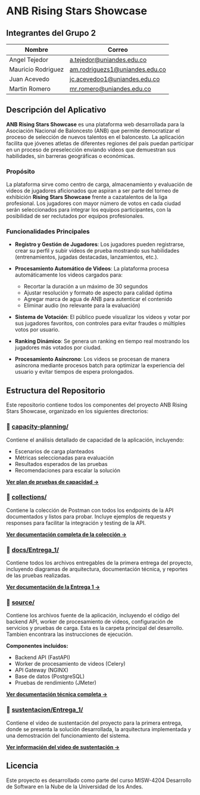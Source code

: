 # ANB Rising Stars Showcase

## Integrantes del Grupo 2

| Nombre | Correo |
|--------|--------|
| Angel Tejedor | a.tejedor@uniandes.edu.co |
| Mauricio Rodriguez | am.rodriguezs1@uniandes.edu.co |
| Juan Acevedo | jc.acevedoo1@uniandes.edu.co |
| Martin Romero | mr.romero@uniandes.edu.co |

## Descripción del Aplicativo

**ANB Rising Stars Showcase** es una plataforma web desarrollada para la Asociación Nacional de Baloncesto (ANB) que permite democratizar el proceso de selección de nuevos talentos en el baloncesto. La aplicación facilita que jóvenes atletas de diferentes regiones del país puedan participar en un proceso de preselección enviando videos que demuestran sus habilidades, sin barreras geográficas o económicas.

### Propósito

La plataforma sirve como centro de carga, almacenamiento y evaluación de videos de jugadores aficionados que aspiran a ser parte del torneo de exhibición **Rising Stars Showcase** frente a cazatalentos de la liga profesional. Los jugadores con mayor número de votos en cada ciudad serán seleccionados para integrar los equipos participantes, con la posibilidad de ser reclutados por equipos profesionales.

### Funcionalidades Principales

- **Registro y Gestión de Jugadores**: Los jugadores pueden registrarse, crear su perfil y subir videos de prueba mostrando sus habilidades (entrenamientos, jugadas destacadas, lanzamientos, etc.).

- **Procesamiento Automático de Videos**: La plataforma procesa automáticamente los videos cargados para:
  - Recortar la duración a un máximo de 30 segundos
  - Ajustar resolución y formato de aspecto para calidad óptima
  - Agregar marca de agua de ANB para autenticar el contenido
  - Eliminar audio (no relevante para la evaluación)

- **Sistema de Votación**: El público puede visualizar los videos y votar por sus jugadores favoritos, con controles para evitar fraudes o múltiples votos por usuario.

- **Ranking Dinámico**: Se genera un ranking en tiempo real mostrando los jugadores más votados por ciudad.

- **Procesamiento Asíncrono**: Los videos se procesan de manera asíncrona mediante procesos batch para optimizar la experiencia del usuario y evitar tiempos de espera prolongados.

## Estructura del Repositorio

Este repositorio contiene todos los componentes del proyecto ANB Rising Stars Showcase, organizado en los siguientes directorios:

### 📁 [capacity-planning/](capacity-planning/plan_de_pruebas.md)
Contiene el análisis detallado de capacidad de la aplicación, incluyendo:
- Escenarios de carga planteados
- Métricas seleccionadas para evaluación
- Resultados esperados de las pruebas
- Recomendaciones para escalar la solución

**[Ver plan de pruebas de capacidad →](capacity-planning/plan_de_pruebas.md)**

### 📁 [collections/](collections/)
Contiene la colección de Postman con todos los endpoints de la API documentados y listos para probar. Incluye ejemplos de requests y responses para facilitar la integración y testing de la API.

**[Ver documentación completa de la colección →](collections/)**

### 📁 [docs/Entrega_1/](docs/Entrega_1/)
Contiene todos los archivos entregables de la primera entrega del proyecto, incluyendo diagramas de arquitectura, documentación técnica, y reportes de las pruebas realizadas.

**[Ver documentación de la Entrega 1 →](docs/Entrega_1/)**

### 📁 [source/](source/)
Contiene los archivos fuente de la aplicación, incluyendo el código del backend API, worker de procesamiento de videos, configuración de servicios y pruebas de carga. Esta es la carpeta principal del desarrollo. Tambien encontrara las instrucciones de ejecución.

**Componentes incluidos:**
- Backend API (FastAPI)
- Worker de procesamiento de videos (Celery)
- API Gateway (NGINX)
- Base de datos (PostgreSQL)
- Pruebas de rendimiento (JMeter)

**[Ver documentación técnica completa →](source/)**

### 📁 [sustentacion/Entrega_1/](sustentacion/Entrega_1/)
Contiene el video de sustentación del proyecto para la primera entrega, donde se presenta la solución desarrollada, la arquitectura implementada y una demostración del funcionamiento del sistema.

**[Ver información del video de sustentación →](sustentacion/Entrega_1/)**

## Licencia

Este proyecto es desarrollado como parte del curso MISW-4204 Desarrollo de Software en la Nube de la Universidad de los Andes.